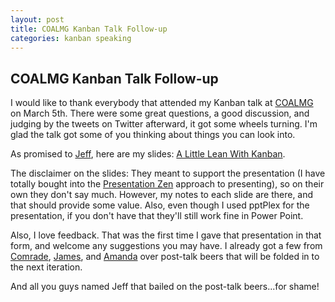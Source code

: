 ```yaml
---
layout: post
title: COALMG Kanban Talk Follow-up
categories: kanban speaking
---
```

## COALMG Kanban Talk Follow-up

I would like to thank everybody that attended my Kanban talk at [COALMG](http://www.coalmg.org/) on March 5th. There were some great questions, a good discussion, and judging by the tweets on Twitter afterward, it got some wheels turning. I'm glad the talk got some of you thinking about things you can look into.

As promised to [Jeff](http://www.jeffreyhunsaker.com/), here are my slides: [A Little Lean With Kanban](https://github.com/timwingfield/SlideDecks/blob/master/Codestock.2010/LittleLeanWithKanban.pdf).

The disclaimer on the slides: They meant to support the presentation (I have totally bought into the [Presentation Zen](http://www.amazon.com/gp/product/0321525655/103-6148611-3957463?ie=UTF8&tag=garrreynoldsc-20&linkCode=xm2&camp=1789&creativeASIN=0321525655) approach to presenting), so on their own they don't say much. However, my notes to each slide are there, and that should provide some value. Also, even though I used pptPlex for the presentation, if you don't have that they'll still work fine in Power Point.

Also, I love feedback. That was the first time I gave that presentation in that form, and welcome any suggestions you may have. I already got a few from [Comrade](http://govorin.blogspot.com/), [James](http://jamescbender.com/bendersblog/Default.aspx), and [Amanda](http://www.pandamonial.com/) over post-talk beers that will be folded in to the next iteration.

And all you guys named Jeff that bailed on the post-talk beers...for shame!
